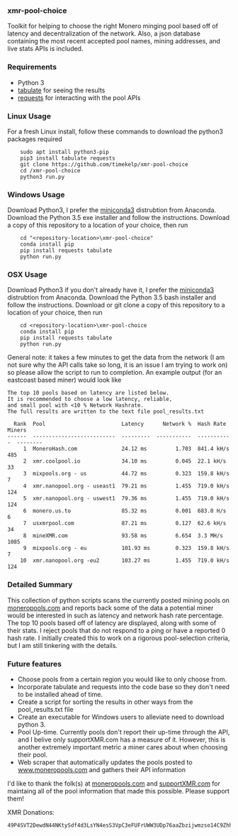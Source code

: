 ### xmr-pool-choice 
Toolkit for helping to choose the right Monero minging pool based off of latency and decentralization of the network. Also, a json database containing the most recent accepted pool names, mining addresses, and live stats APIs is included.

### Requirements
- Python 3
- [tabulate](https://txt.arboreus.com/2013/03/13/pretty-print-tables-in-python.html) for seeing the results
- [requests](http://docs.python-requests.org/en/master/) for interacting with the pool APIs

### Linux Usage
For a fresh Linux install, follow these commands to download the python3 packages required
```
	sudo apt install python3-pip
	pip3 install tabulate requests
	git clone https://github.com/timekelp/xmr-pool-choice
	cd /xmr-pool-choice
	python3 run.py
```

### Windows Usage
Download Python3, I prefer the [miniconda3](https://conda.io/miniconda.html) distrubtion from Anaconda. Download the Python 3.5 exe installer and follow the instructions. Download a copy of this repository to a location of your choice, then run
```
	cd "<repository-location>\xmr-pool-choice"
	conda install pip
	pip install requests tabulate
	python run.py
```

### OSX Usage
Download Python3 if you don't already have it, I prefer the [miniconda3](https://conda.io/miniconda.html) distrubtion from Anaconda. Download the Python 3.5 bash installer and follow the instructions. Download or git clone a copy of this repository to a location of your choice, then run
```
	cd <repository-location>\xmr-pool-choice
	conda install pip
	pip install requests tabulate
	python run.py
```
General note: it takes a few minutes to get the data from the network (I am not sure why the API calls take so long, it is an issue I am trying to work on) so please allow the script to run to completion. An example output (for an eastcoast based miner) would look like
```
The top 10 pools based on latency are listed below. 
It is recommended to choose a low latency, reliable, 
and small pool with <10 % Network Hashrate. 
The full results are written to the text file pool_results.txt 

  Rank  Pool                        Latency      Network %  Hash Rate      Miners
------  --------------------------  ---------  -----------  -----------  --------
     1  MoneroHash.com              24.12 ms         1.703  841.4 kH/s        485
     2  xmr.coolpool.io             34.10 ms         0.045  22.1 kH/s          33
     3  mixpools.org - us           44.72 ms         0.323  159.8 kH/s          7
     4  xmr.nanopool.org - useast1  79.21 ms         1.455  719.0 kH/s        124
     5  xmr.nanopool.org - uswest1  79.36 ms         1.455  719.0 kH/s        124
     6  monero.us.to                85.32 ms         0.001  683.0 H/s           6
     7  usxmrpool.com               87.21 ms         0.127  62.6 kH/s          34
     8  mineXMR.com                 93.58 ms         6.654  3.3 MH/s         1085
     9  mixpools.org - eu           101.93 ms        0.323  159.8 kH/s          7
    10  xmr.nanopool.org -eu2       103.27 ms        1.455  719.0 kH/s        124
 ```

### Detailed Summary
This collection of python scripts scans the currently posted mining pools on [moneropools.com](http://moneropools.com/) and reports back some of the data a potential miner would be interested in such as latency and network hash rate percentage. The top 10 pools based off of latency are displayed, along with some of their stats. I reject pools that do not respond to a ping or have a reported 0 hash rate. I initially created this to work on a rigorous pool-selection criteria, but I am still tinkering with the details.


### Future features
- Choose pools from a certain region you would like to only choose from. 
- Incorporate tabulate and requests into the code base so they don't need to be installed ahead of time.
- Create a script for sorting the results in other ways from the pool_results.txt file
- Create an executable for Windows users to alleviate need to download python 3.
- Pool Up-time. Currently pools don't report their up-time through the API, and I belive only supportXMR.com has a measure of it. However, this is another extremely important metric a miner cares about when choosing their pool.
- Web scraper that automatically updates the pools posted to www.moneropools.com and gathers their API information


I'd like to thank the folk(s) at [moneropools.com](http://moneropools.com) and [supportXMR.com](http://supportXMR.com) for maintaing all of the pool information that made this possible. Please support them!

XMR Donations:
```
49P4SVT2DewdN44NKtySdf4d3LsYN4esS3VpC3eFUFrUWW3UDp76aaZbzijwmzso14C9ZhhAEtAiU3KTq27Tf4CfKbLA1Sx
```
